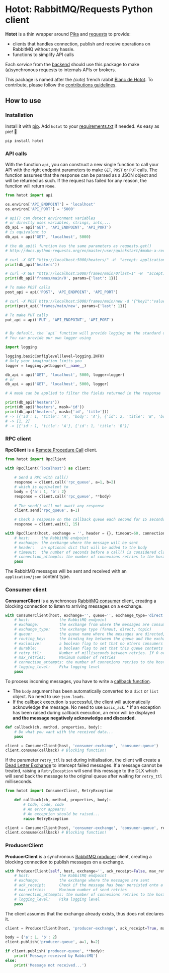 # Hotot: RabbitMQ/Requests Python client

**Hotot** is a thin wrapper around [Pika](https://github.com/pika/pika) and [requests](http://docs.python-requests.org/en/master/) to provide: 
* clients that handles connection, publish and receive operations on RabbitMQ without any hassle.
* functions to simplify API calls

Each *service* from the [backend](https://gitlab.lancey.fr/nuage/backend) should use this package to make (a)synchronous requests to internals APIs or brokers.

This package is named after the *(cute)* french rabbit [Blanc de Hotot](https://en.wikipedia.org/wiki/Blanc_de_Hotot). To contribute, please follow the [contributions guidelines](CONTRIBUTING.md).

## How to use


### Installation

Install it with [pip](https://pypi.org/project/pip/). Add `hotot` to your [requirements.txt](https://pip.pypa.io/en/stable/user_guide/#id1) if needed. As easy as pie! 🥧

```
pip install hotot
```


### API calls

With the function `api`, you can construct a new single function to call your API with the right endpoint parameters to make `GET`, `POST` or `PUT` calls. The function assumes that the response can be parsed as a JSON object and will be returned as such. If the request has failed for any reason, the function will return `None`.

``` python
from hotot import api

os.environ['API_ENDPOINT'] = 'localhost'
os.environ['API_PORT'] = '5000'

# api() can detect environment variables 
# or directly uses variables, strings, ints,...
db_api = api('GET', 'API_ENDPOINT', 'API_PORT')
# is equivalent to
db_api = api('GET', 'localhost', 5000)

# the db_api() function has the same parameters as requests.get()
# http://docs.python-requests.org/en/master/user/quickstart/#make-a-request

# curl -X GET "http://localhost:5000/heaters/" -H  "accept: application/json"
print(db_api('heaters')) 

# curl -X GET "http://localhost:5000/frames/main/0?last=1" -H  "accept: application/json"
print(db_api('frames/main/0', params={'last': 1}))

# To make POST calls
post_api = api('POST', 'API_ENDPOINT', 'API_PORT')

# curl -X POST http://localhost:5000/frames/main/new -d '{"key1":"value1", "key2":"value2"}' -H "Content-Type: application/json" 
print(post_api('frames/main/new', params={'last': 1}))

# To make PUT calls
put_api = api('PUT', 'API_ENDPOINT', 'API_PORT')


# By default, the `api` function will provide logging on the standard output to the `ERROR` level. 
# You can provide our own logger using

import logging

logging.basicConfiglevel(level=logging.INFO)
# Only your imagination limits you
logger = logging.getLogger(__name__)

db_api = api('GET', 'localhost', 5000, logger=logger)
# or 
db_api = api('GET', 'localhost', 5000, logger)

# A mask can be applied to filter the fields returned in the response

print(db_api('heaters')) 
print(db_api('heaters', mask='id')) 
print(db_api('heaters', mask=['id', 'title']))
# -> [{'id': 1, 'title': 'A', 'body': 'A'}, {'id': 2, 'title': 'B', 'body': 'B'}]
# -> [1, 2]
# -> [{'id': 1, 'title': 'A'}, {'id': 1, 'title': 'B'}]

```


### RPC client

**RpcClient** is a [Remote Procedure Call](https://www.rabbitmq.com/tutorials/tutorial-six-python.html) client.

``` python
from hotot import RpcClient

with RpcClient('localhost') as client:
    
    # Send a RPC with call()
    response = client.call('rpc_queue', a=1, b=2)
    # which is equivalent to
    body = {'a': 1, 'b': 2}
    response = client.call('rpc_queue', **body)
    
    # The send() will not await any response
    client.send('rpc_queue', a=1)

    # Check a response on the callback queue each second for 15 seconds
    response = client.wait(1, 15)

with RpcClient(host, exchange = '', header = {}, timeout=60, connection_attempts=100) as client:
    # host:     the RabbitMQ endpoint
    # exchange: the exchange where the message will be sent
    # header:   an optional dict that will be added to the body
    # timeout:  the number of seconds before a call() is considered closed
    # connection_attempts: the number of connexions retries to the host before aborting
    pass
```

The RabbitMQ messages will be sent and received with an `application/json` content type.



### Consumer client

**ConsumerClient** is a synchronous [RabbitMQ consumer](https://www.rabbitmq.com/tutorials/tutorial-three-python.html) client, creating a blocking connection to listen to arriving messages on a exchange.

``` python
with ConsumerClient(host, exchange='', queue='', exchange_type='direct', routing_key=None, exclusive=False, durable=False, retry_ttl=None, max_retries=None, **kwargs) as client:
    # host:             the RabbitMQ endpoint
    # exchange:         the exchange from where the messages are consumed
    # exchange_type:    the exchange type (fanout, direct, topic)
    # queue:            the queue name where the messages are directed, an empty string will define a random name
    # routing_key:      the binding key between the queue and the exchange
    # exclusive:        a boolean flag to set that no others consumers can be feed from this queue
    # durable:          a boolean flag to set that this queue contents may not be destroyed in case of failure
    # retry_ttl:        Number of milliseconds between retries. If 0 or None, no retry strategy.
    # max_retries:      Maximum number of retries
    # connection_attempts: the number of connexions retries to the host before aborting
    # logging_level:    Pika logging level   
    pass
```

To process incoming messages, you have to write a [callback function](https://www.rabbitmq.com/tutorials/tutorial-two-python.html).

* The `body` argument has been automatically converted to a `dict` or `list` object. No need to use `json.loads`.
* If the callback execution is successful, the client will automatically acknowledge the message. No need to use `basic_ack`. * If an exception has been raised during callback execution, an error will be displayed **and the message negatively acknowledge and discarded**.

``` python
def callback(ch, method, properties, body):
    # Do what you want with the received data...
    pass 

client = ConsumerClient(host, 'consumer-exchange', 'consumer-queue')
client.consume(callback) # Blocking function!
```

If the parameter `retry_ttl` is set during initialisation, the client will create a [Dead Letter Exchange](https://www.rabbitmq.com/dlx.html) to intercept failed messages. If a message cannot be treated, raising a `RetryException` will send this message to the DLX which will send back the message to the original queue after waiting for `retry_ttl` milliseconds.

``` python
from hotot import ConsumerClient, RetryException

    def callback(ch, method, properties, body):
        # Code, code, code
        # An error appears!
        # An exception should be raised...
        raise RetryException

client = ConsumerClient(host, 'consumer-exchange', 'consumer-queue', retry_ttl=1000, max_retries=5)
client.consume(callback) # Blocking function!
```

### ProducerClient

**ProducerClient** is a synchronous [RabbitMQ producer](https://www.rabbitmq.com/tutorials/tutorial-three-python.html) client, creating a blocking connection to publish messages on a exchange.

``` python
with ProducerClient(self, host, exchange='', ack_receipt=False, max_retries=None, **kwargs) as client:
    # host:             the RabbitMQ endpoint
    # exchange:         the exchange where the messages are sent
    # ack_receipt:      Check if the message has been persisted onto a queue
    # max_retries:      Maximum number of send retries
    # connection_attempts: the number of connexions retries to the host before aborting  
    # logging_level:    Pika logging level   
    pass
```

The client assumes that the exchange already exists, thus does not declares it.

``` python
client = ProducerClient(host, 'producer-exchange', ack_receipt=True, max_retries=3)

body = {'a': 1, 'b': 2}
client.publish('producer-queue', a=1, b=2)

if client.publish('producer-queue', **body):
    print('Message received by RabbitMQ')
else:
    print('Message not received...')
```

